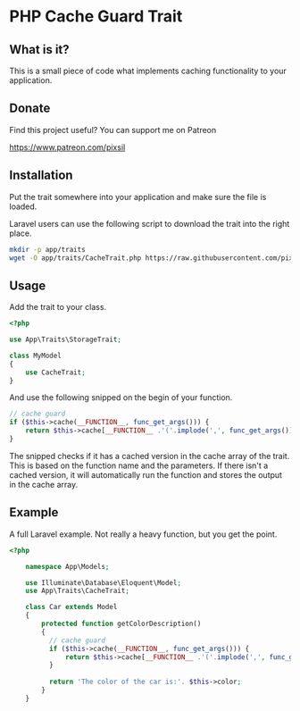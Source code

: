 # PHP Cache Guard Trait

## What is it?

This is a small piece of code what implements caching functionality to your application.

## Donate

Find this project useful? You can support me on Patreon

https://www.patreon.com/pixsil

## Installation

Put the trait somewhere into your application and make sure the file is loaded.

Laravel users can use the following script to download the trait into the right place.
```bash
mkdir -p app/traits
wget -O app/traits/CacheTrait.php https://raw.githubusercontent.com/pixsil/php-cache-guard-trait/e49442bee7754ca13b8be6c6b3f46d058faeb7f0/Traits/CacheTrait.php
```

## Usage

Add the trait to your class.

```php
<?php

use App\Traits\StorageTrait;

class MyModel
{
    use CacheTrait;
}
```

And use the following snipped on the begin of your function.

```php
// cache guard
if ($this->cache(__FUNCTION__, func_get_args())) {
    return $this->cache[__FUNCTION__ .'('.implode(',', func_get_args()).')'];
}
```

The snipped checks if it has a cached version in the cache array of the trait. This is based on the function name and the parameters. If there isn't a cached version, it will automatically run the function and stores the output in the cache array.



## Example

A full Laravel example. Not really a heavy function, but you get the point.

```php
<?php

    namespace App\Models;

    use Illuminate\Database\Eloquent\Model;
    use App\Traits\CacheTrait;

    class Car extends Model
    {
        protected function getColorDescription()
        {
          // cache guard
          if ($this->cache(__FUNCTION__, func_get_args())) {
              return $this->cache[__FUNCTION__ .'('.implode(',', func_get_args()).')'];
          }
          
          return 'The color of the car is:'. $this->color;
        }
    }

```
